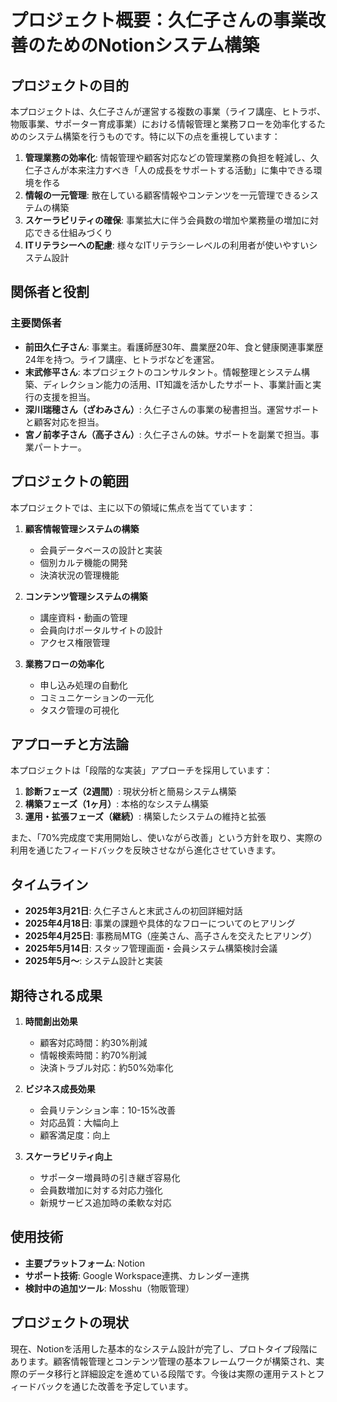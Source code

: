 # プロジェクト概要：久仁子さんの事業改善のためのNotionシステム構築

## プロジェクトの目的

本プロジェクトは、久仁子さんが運営する複数の事業（ライフ講座、ヒトラボ、物販事業、サポーター育成事業）における情報管理と業務フローを効率化するためのシステム構築を行うものです。特に以下の点を重視しています：

1. **管理業務の効率化**: 情報管理や顧客対応などの管理業務の負担を軽減し、久仁子さんが本来注力すべき「人の成長をサポートする活動」に集中できる環境を作る
2. **情報の一元管理**: 散在している顧客情報やコンテンツを一元管理できるシステムの構築
3. **スケーラビリティの確保**: 事業拡大に伴う会員数の増加や業務量の増加に対応できる仕組みづくり
4. **ITリテラシーへの配慮**: 様々なITリテラシーレベルの利用者が使いやすいシステム設計

## 関係者と役割

### 主要関係者

- **前田久仁子さん**: 事業主。看護師歴30年、農業歴20年、食と健康関連事業歴24年を持つ。ライフ講座、ヒトラボなどを運営。
- **末武修平さん**: 本プロジェクトのコンサルタント。情報整理とシステム構築、ディレクション能力の活用、IT知識を活かしたサポート、事業計画と実行の支援を担当。
- **深川瑞穂さん（ざわみさん）**: 久仁子さんの事業の秘書担当。運営サポートと顧客対応を担当。
- **宮ノ前孝子さん（高子さん）**: 久仁子さんの妹。サポートを副業で担当。事業パートナー。

## プロジェクトの範囲

本プロジェクトでは、主に以下の領域に焦点を当てています：

1. **顧客情報管理システムの構築**
   - 会員データベースの設計と実装
   - 個別カルテ機能の開発
   - 決済状況の管理機能

2. **コンテンツ管理システムの構築**
   - 講座資料・動画の管理
   - 会員向けポータルサイトの設計
   - アクセス権限管理

3. **業務フローの効率化**
   - 申し込み処理の自動化
   - コミュニケーションの一元化
   - タスク管理の可視化

## アプローチと方法論

本プロジェクトは「段階的な実装」アプローチを採用しています：

1. **診断フェーズ（2週間）**: 現状分析と簡易システム構築
2. **構築フェーズ（1ヶ月）**: 本格的なシステム構築
3. **運用・拡張フェーズ（継続）**: 構築したシステムの維持と拡張

また、「70%完成度で実用開始し、使いながら改善」という方針を取り、実際の利用を通じたフィードバックを反映させながら進化させていきます。

## タイムライン

- **2025年3月21日**: 久仁子さんと末武さんの初回詳細対話
- **2025年4月18日**: 事業の課題や具体的なフローについてのヒアリング
- **2025年4月25日**: 事務局MTG（座美さん、高子さんを交えたヒアリング）
- **2025年5月14日**: スタッフ管理画面・会員システム構築検討会議
- **2025年5月〜**: システム設計と実装

## 期待される成果

1. **時間創出効果**
   - 顧客対応時間：約30%削減
   - 情報検索時間：約70%削減
   - 決済トラブル対応：約50%効率化

2. **ビジネス成長効果**
   - 会員リテンション率：10-15%改善
   - 対応品質：大幅向上
   - 顧客満足度：向上

3. **スケーラビリティ向上**
   - サポーター増員時の引き継ぎ容易化
   - 会員数増加に対する対応力強化
   - 新規サービス追加時の柔軟な対応

## 使用技術

- **主要プラットフォーム**: Notion
- **サポート技術**: Google Workspace連携、カレンダー連携
- **検討中の追加ツール**: Mosshu（物販管理）

## プロジェクトの現状

現在、Notionを活用した基本的なシステム設計が完了し、プロトタイプ段階にあります。顧客情報管理とコンテンツ管理の基本フレームワークが構築され、実際のデータ移行と詳細設定を進めている段階です。今後は実際の運用テストとフィードバックを通じた改善を予定しています。